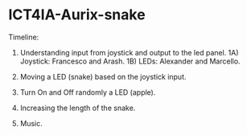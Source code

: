 # ICT4IA-Aurix-snake

Timeline:

1) Understanding input from joystick and output to the led panel.
1A) Joystick: Francesco and Arash.
1B) LEDs: Alexander and Marcello.

2) Moving a LED (snake) based on the joystick input.

3) Turn On and Off randomly a LED (apple).

4) Increasing the length of the snake.

5) Music.

